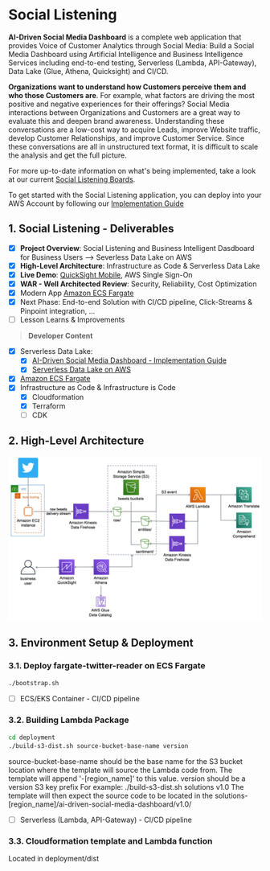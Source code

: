 # Social Listening

**AI-Driven Social Media Dashboard** is a complete web application that provides Voice of Customer Analytics through Social Media: Build a Social Media Dashboard using Artificial Intelligence and Business Intelligence Services including end-to-end testing, Serverless (Lambda, API-Gateway), Data Lake (Glue, Athena, Quicksight) and CI/CD. 

**Organizations want to understand how Customers perceive them and who those Customers are**. For example, what factors are driving the most positive and negative experiences for their offerings? Social Media interactions between Organizations and Customers are a great way to evaluate this and deepen brand awareness. Understanding these conversations are a low-cost way to acquire Leads, improve Website traffic, develop Customer Relationships, and improve Customer Service. Since these conversations are all in unstructured text format, it is difficult to scale the analysis and get the full picture.

For more up-to-date information on what's being implemented, take a look at our current [Social Listening Boards](https://github.com/nnthanh101/social-listening/projects/1).

To get started with the Social Listening application, you can deploy into your AWS Account by following our [Implementation Guide](./AI-Driven.md)

## 1. Social Listening - Deliverables

* [x] **Project Overview**: Social Listening and Business Intelligent Dasdboard for Business Users --> Severless Data Lake on AWS
* [x] **High-Level Architecture**: Infrastructure as Code & Serverless Data Lake
* [x] **Live Demo**: [QuickSight Mobile](https://aws.amazon.com/blogs/big-data/announcing-the-new-mobile-app-for-amazon-quicksight/), AWS Single Sign-On
* [x] **WAR - Well Architected Review**: Security, Reliability, Cost Optimization
* [x] Modern App [Amazon ECS Fargate](https://ecs-fargate.aws.job4u.io/)
* [x] Next Phase: End-to-end Solution with CI/CD pipeline, Click-Streams & Pinpoint integration, ...
* [ ] Lesson Learns & Improvements

> **Developer Content**
- [x] Serverless Data Lake:
    - [x] [AI-Driven Social Media Dashboard - Implementation Guide](./AI-Driven.md)
    - [x] [Serverless Data Lake on AWS](https://datalake.aws.job4u.io/)
- [x] [Amazon ECS Fargate](https://ecs-fargate.aws.job4u.io/)
- [x] Infrastructure as Code & Infrastructure is Code
    - [x] Cloudformation
    - [x] Terraform
    - [ ] CDK

## 2. High-Level Architecture

![Social Listening Architecture](./README/Architecture.png)

## 3. Environment Setup & Deployment

### 3.1. Deploy fargate-twitter-reader on ECS Fargate

```bash
./bootstrap.sh
```

* [ ] ECS/EKS Container - CI/CD pipeline

### 3.2. Building Lambda Package

```bash
cd deployment
./build-s3-dist.sh source-bucket-base-name version
```

source-bucket-base-name should be the base name for the S3 bucket location where the template will source the Lambda code from.
The template will append '-[region_name]' to this value.
version should be a version S3 key prefix
For example: ./build-s3-dist.sh solutions v1.0
The template will then expect the source code to be located in the solutions-[region_name]/ai-driven-social-media-dashboard/v1.0/

* [ ] Serverless (Lambda, API-Gateway) - CI/CD pipeline

### 3.3. Cloudformation template and Lambda function
Located in deployment/dist